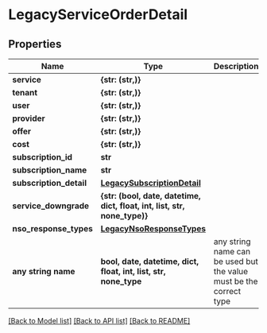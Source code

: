 # LegacyServiceOrderDetail


## Properties
Name | Type | Description | Notes
------------ | ------------- | ------------- | -------------
**service** | **{str: (str,)}** |  | [optional] 
**tenant** | **{str: (str,)}** |  | [optional] 
**user** | **{str: (str,)}** |  | [optional] 
**provider** | **{str: (str,)}** |  | [optional] 
**offer** | **{str: (str,)}** |  | [optional] 
**cost** | **{str: (str,)}** |  | [optional] 
**subscription_id** | **str** |  | [optional] 
**subscription_name** | **str** |  | [optional] 
**subscription_detail** | [**LegacySubscriptionDetail**](LegacySubscriptionDetail.md) |  | [optional] 
**service_downgrade** | **{str: (bool, date, datetime, dict, float, int, list, str, none_type)}** |  | [optional] 
**nso_response_types** | [**LegacyNsoResponseTypes**](LegacyNsoResponseTypes.md) |  | [optional] 
**any string name** | **bool, date, datetime, dict, float, int, list, str, none_type** | any string name can be used but the value must be the correct type | [optional]

[[Back to Model list]](../README.md#documentation-for-models) [[Back to API list]](../README.md#documentation-for-api-endpoints) [[Back to README]](../README.md)


